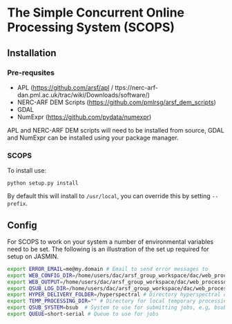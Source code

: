# The Simple Concurrent Online Processing System (SCOPS) #

## Installation ##

### Pre-requsites ###

* APL (https://github.com/arsf/apl / ttps://nerc-arf-dan.pml.ac.uk/trac/wiki/Downloads/software/)
* NERC-ARF DEM Scripts (https://github.com/pmlrsg/arsf_dem_scripts)
* GDAL
* NumExpr (https://github.com/pydata/numexpr)

APL and NERC-ARF DEM scripts will need to be installed from source, GDAL and NumExpr can be installed using your package manager.

### SCOPS ###

To install use:
```
python setup.py install
```
By default this will install to `/usr/local`, you can override this by setting `--prefix`.


## Config ##

For SCOPS to work on your system a number of environmental variables need to be set.
The following is an illustration of the set up required for setup on JASMIN.

```bash
export ERROR_EMAIL=me@my.domain # Email to send error messages to
export WEB_CONFIG_DIR=/home/users/dac/arsf_group_workspace/dac/web_processor_test/configs/ # Directory for config files
export WEB_OUTPUT=/home/users/dac/arsf_group_workspace/dac/web_processor_test/processing/ # Directory for ouput foles
export QSUB_LOG_DIR=/home/users/dac/arsf_group_workspace/dac/web_processor_test/logs/  # Directory for log files
export HYPER_DELIVERY_FOLDER=/hyperspectral # Directory hyperspectral delivery files are stored within
export TEMP_PROCESSING_DIR="" # Directory for local temporary processing (if not set will use WEB_OUTPUT"
export QSUB_SYSTEM=bsub  # System to use for submitting jobs, e.g, bsub, qsub, or local for local processing
export QUEUE=short-serial # Queue to use for jobs
```
